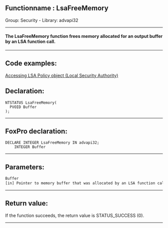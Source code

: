 <link rel="stylesheet" type="text/css" href="../../css/win32api.css">  
<link rel="stylesheet" href="https://cdnjs.cloudflare.com/ajax/libs/font-awesome/4.7.0/css/font-awesome.min.css">

## Functionname : LsaFreeMemory
Group: Security - Library: advapi32    
***  


#### The LsaFreeMemory function frees memory allocated for an output buffer by an LSA function call.
***  


## Code examples:
[Accessing LSA Policy object (Local Security Authority)](../../samples/sample_427.md)  

## Declaration:
```foxpro  
NTSTATUS LsaFreeMemory(
  PVOID Buffer
);  
```  
***  


## FoxPro declaration:
```foxpro  
DECLARE INTEGER LsaFreeMemory IN advapi32;
	INTEGER Buffer  
```  
***  


## Parameters:
```txt  
Buffer
[in] Pointer to memory buffer that was allocated by an LSA function call.  
```  
***  


## Return value:
If the function succeeds, the return value is STATUS_SUCCESS (0).  
***  

